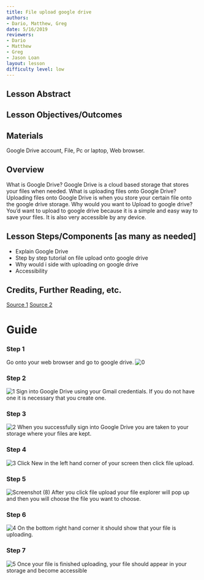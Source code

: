 ```yaml
---
title: File upload google drive
authors:
- Dario, Matthew, Greg
date: 5/16/2019
reviewers:
- Dario
- Matthew
- Greg 
- Jason Loan
layout: lesson
difficulty level: low 
--- 
```


## Lesson Abstract

## Lesson Objectives/Outcomes

## Materials
Google Drive account,
File, 
Pc or laptop,
Web browser. 


## Overview
What is Google Drive? Google Drive is a cloud based storage that stores your files when needed.
What is uploading files onto Google Drive? Uploading files onto Google Drive is when you store your certain file onto the google drive storage.
Why would you want to Upload to google drive? You’d want to upload to google drive because it is a simple and easy way to save your files. It is also very accessible by any device. 

## Lesson Steps/Components [as many as needed]
* Explain Google Drive 
* Step by step tutorial on file upload onto google drive
* Why would i side with uploading on google drive
* Accessibility
## Credits, Further Reading, etc.

[Source 1](https://www.cloudwards.net/how-does-google-drive-work/) 
[Source 2](https://support.google.com/drive/answer/2424368?co=GENIE.Platform%3DDesktop&hl=en)

# Guide
### Step 1 
Go onto your web browser and go to google drive.
![0](https://user-images.githubusercontent.com/49493021/58118377-85775c80-7bb5-11e9-87eb-02be580f7ed5.png)

### Step 2 
![1](https://user-images.githubusercontent.com/49493021/58194667-03516b80-7c7b-11e9-97aa-8e4448d640b2.png)
Sign into Google Drive using your Gmail credentials. If you do not have one it is necessary that you create one.
### Step 3 
![2](https://user-images.githubusercontent.com/49493021/58194921-ad30f800-7c7b-11e9-8c98-53487ffe0a9a.png) 
When you successfully sign into Google Drive you are taken to your storage where your files are kept.
### Step 4
![3](https://user-images.githubusercontent.com/49493021/58195483-e7e76000-7c7c-11e9-9914-9d103e28f98c.png)
Click New in the left hand corner of your screen then click file upload.
### Step 5
![Screenshot (8)](https://user-images.githubusercontent.com/49493021/58195972-17e33300-7c7e-11e9-8c69-9dd1aaf1e07d.png)
After you click file upload your file explorer will pop up and then you will choose the file you want to choose.
### Step 6
![4](https://user-images.githubusercontent.com/49493021/58195764-91c6ec80-7c7d-11e9-8622-09e266fd1ea1.png)
On the bottom right hand corner it should show that your file is uploading. 
### Step 7
![5](https://user-images.githubusercontent.com/49493021/58196158-8627f580-7c7e-11e9-9813-a9b3c9d5de34.png) 
Once your file is finished uploading, your file should appear in your storage and become accessible

